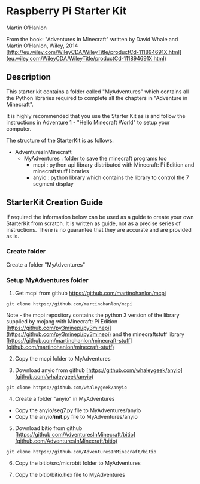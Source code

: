 # Raspberry Pi Starter Kit

Martin O'Hanlon

From the book: "Adventures in Minecraft" written by David Whale and Martin O'Hanlon, Wiley, 2014
 [http://eu.wiley.com/WileyCDA/WileyTitle/productCd-111894691X.html](eu.wiley.com/WileyCDA/WileyTitle/productCd-111894691X.html)

## Description

This starter kit contains a folder called "MyAdventures" which contains all the Python libraries required to complete all the chapters in "Adventure in Minecraft".

It is highly recommended that you use the Starter Kit as is and follow the instructions in Adventure 1 - "Hello Minecraft World" to setup your computer.  

The structure of the StarterKit is as follows:

* AdventuresInMinecraft
  * MyAdventures : folder to save the minecraft programs too
    * mcpi : python api library distributed with Minecraft: Pi Edition and minecraftstuff libraries
    * anyio : python library which contains the library to control the 7 segment display

## StarterKit Creation Guide

If required the information below can be used as a guide to create your own StarterKit from scratch.  It is written as guide, not as a precise series of instructions.  There is no guarantee that they are accurate and are provided as is.

### Create folder

Create a folder "MyAdventures"

### Setup MyAdventures folder

1. Get mcpi from github https://github.com/martinohanlon/mcpi

```
git clone https://github.com/martinohanlon/mcpi
```

Note - the mcpi repository contains the python 3 version of the library supplied by mojang with Minecraft: Pi Edition [https://github.com/py3minepi/py3minepi](https://github.com/py3minepi/py3minepi) and the minecraftstuff library [https://github.com/martinohanlon/minecraft-stuff](github.com/martinohanlon/minecraft-stuff)

2. Copy the mcpi folder to MyAdventures

3. Download anyio from github [https://github.com/whaleygeek/anyio](github.com/whaleygeek/anyio)

```
git clone https://github.com/whaleygeek/anyio
```

4. Create a folder "anyio" in MyAdventures

  * Copy the anyio/seg7.py file to MyAdventures/anyio 
  * Copy the anyio/__init__.py file to MyAdventures/anyio

5. Download bitio from github [https://github.com/AdventuresInMinecraft/bitio](github.com/AdventuresInMinecraft/bitio)

```
git clone https://github.com/AdventuresInMinecraft/bitio
```

6. Copy the bitio/src/microbit folder to MyAdventures

7. Copy the bitio/bitio.hex file to MyAdventures
